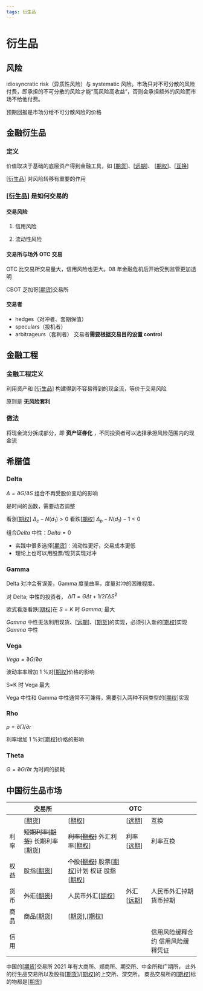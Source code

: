 ```yaml
---
tags: 衍生品
---
```

# 衍生品

## 风险

idiosyncratic risk（异质性风险）与 systematic 风险。市场只对不可分散的风险付费，即承担的不可分散的风险才能“高风险高收益”，否则会承担额外的风险而市场不给他付费。

预期回报是市场分给不可分散风险的价格

## 金融衍生品

### 定义

价值取决于基础的底层资产得到金融工具，如 [[期货]]、[[远期]]、 [[期权]]、[[互换]]

[[衍生品]] 对风险转移有重要的作用

### [[衍生品]] 是如何交易的

#### 交易风险

1. 信用风险

2. 流动性风险

#### 交易所与场外 OTC 交易

OTC 比交易所交易量大，信用风险也更大。08 年金融危机后开始受到监管更加透明

CBOT 芝加哥[[期货]]交易所

#### 交易者

- hedges（对冲者、套期保值）
- speculars（投机者）
- arbitrageurs（套利者）
交易者**需要根据交易目的设置 control**

## 金融工程

### 金融工程定义

利用资产和 [[衍生品]] 构建得到不容易得到的现金流，等价于交易风险

原则是 **无风险套利**

### 做法

将现金流分拆成部分，即 **资产证券化** ，不同投资者可以选择承担风险范围内的现金流

## 希腊值

### Delta

$\Delta = \partial G/ \partial S$ 组合不再受股价变动的影响

是时间的函数，需要动态调整

看涨[[期权]] $\Delta_c-N(d_1)>0$ 看跌[[期权]] $\Delta_p-N(d_1)-1<0$

组合$Delta$ 中性：$Delta=0$

- 实践中很多选择[[期货]]：流动性更好，交易成本更低
- 理论上也可以用股票/现货实现对冲

### Gamma

Delta 对冲会有误差，Gamma 度量曲率，度量对冲的困难程度。

对 Delta; 中性的投资者， $\Delta \Pi = \Theta \Delta t + 1/2\Gamma\Delta S^2$

欧式看涨看跌[[期权]]在 $S=K$ 时 $Gamma$; 最大

$Gamma$ 中性无法利用现货、[[远期]]、[[期货]]的实现，必须引入新的[[期权]]实现 $Gamma$ 中性

### Vega

$Vega = \partial G/ \partial \sigma$

波动率率增加 1 %对[[期权]]价格的影响

S=K 时 Vega 最大

Vega 中性和 Gamma 中性通常不可兼得，需要引入两种不同类型的[[期权]]实现

### Rho

$\rho = \partial \Pi/\partial r$

利率增加 1 %对[[期权]]价格的影响

### Theta

$\Theta = \partial G/ \partial t$ 为时间的损耗

## 中国衍生品市场

|      | 交易所                        |                                         | OTC      |                                   |
| ---- | ----------------------------- | --------------------------------------- | -------- | --------------------------------- |
|      | [[期货]]                          | [[期权]]                                    | [[远期]]     | 互换                              |
| 利率 | ~~短期利率[[期货]]~~ 长期利率[[期货]] | ~~利率[[期权]]~~ 外汇利率[[期权]]               | 利率[[远期]] | 利率互换                          |
| 权益 | 股指[[期货]]                      | ~~个股[[期权]]~~ 股票[[期权]]计划 权证 股指[[期权]] |          |                                   |
| 货币 | ~~外汇[[期货]]~~                  | 人民币外汇[[期权]]                          | 外汇[[远期]] | 人民币外汇掉期 货币掉期           |
| 商品 | 商品[[期货]]                      | [[期货]],[[期权]]                                |          |                                   |
| 信用 |                               |                                         |          | 信用风险缓释合约 信用风险缓释凭证 |

中国的[[期货]]交易所 2021 年有大商所、郑商所、期交所、中金所和广期所， 此外的衍生品交易所以及股指[[期货]]/[[期权]]的上交所、深交所。 商品交易所的[[期权]]标的物都是[[期货]]

[//begin]: # "Autogenerated link references for markdown compatibility"
[期货]: 期货.md "期货"
[远期]: 远期.md "远期"
[期权]: 期权.md "期权"
[互换]: 互换.md "互换"
[衍生品]: 衍生品.md "衍生品"
[//end]: # "Autogenerated link references"
